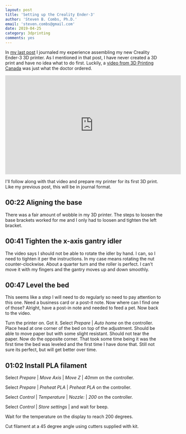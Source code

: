 ```yaml
---
layout: post
title: 'Setting up the Creality Ender-3'
author: 'Steven B. Combs, Ph.D.'
email: 'steven.combs@gmail.com'
date: 2019-04-25
category: 3dprinting
comments: yes
---
```


In [my last post](linkhere) I journaled my experience assembling my new Creality Ender-3 3D printer. As I mentioned in that post, I have never created a 3D print and have no idea what to do first. Luckily, a [video from 3D Printing Canada](https://youtu.be/N9aWBjbj3Ag) was just what the doctor ordered. 

<iframe width="560" height="315" src="https://www.youtube.com/embed/N9aWBjbj3Ag" frameborder="0" allow="accelerometer; autoplay; encrypted-media; gyroscope; picture-in-picture" allowfullscreen></iframe>

I'll follow along with that video and prepare my printer for its first 3D print. Like my previous post, this will be in journal format.

## 00:22 Aligning the base
There was a fair amount of wobble in my 3D printer. The steps to loosen the base brackets worked for me and I only had to loosen and tighten the left bracket.

## 00:41 Tighten the x-axis gantry idler
The video says I should not be able to rotate the idler by hand. I can, so I need to tighten it per the instructions. In my case means rotating the nut counter-clockwise. About a quarter turn and the roller is perfect. I can't move it with my fingers and the gantry moves up and down smoothly.

## 00:47 Level the bed
This seems like a step I will need to do regularly so need to pay attention to this one. Need a business card or a post-it note. Now where can I find one of those? Alright, have a post-in note and needed to feed a pet. Now back to the video.

Turn the printer on. Got it. Select *Prepare* | *Auto home* on the controller. Place head at one corner of the bed on top of the adjustment. Should be able to move paper but with some slight resistant. Should not tear the paper. Now do the opposite corner. That took some time being it was the first time the bed was leveled and the first time I have done that. Still not sure its perfect, but will get better over time.

## 01:02 Install PLA filament
Select *Prepare* | *Move Axis* | *Move Z* | *40mm* on the controller.

Select *Prepare* | *Preheat PLA* | *Preheat PLA* on the controller.

Select *Control* | *Temperature* | *Nozzle:* | *200* on the controller.

Select *Control* | *Store settings* | and wait for beep. 

Wait for the temperature on the display to reach 200 degrees.

Cut filament at a 45 degree angle using cutters supplied with kit.

